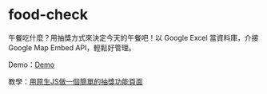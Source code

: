 # food-check
午餐吃什麼？用抽獎方式來決定今天的午餐吧！以 Google Excel 當資料庫，介接 Google Map Embed API，輕鬆好管理。

Demo：[Demo](https://letswritetw.github.io/letswrite-food-check/)

教學：[用原生JS做一個簡單的抽獎功能頁面](https://www.letswrite.tw/simple-lottery/)
